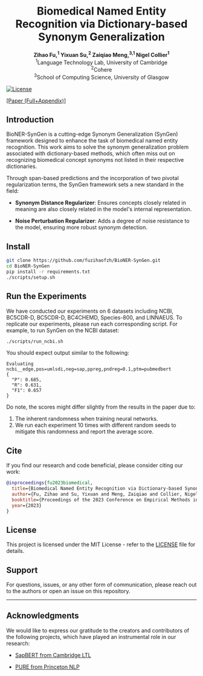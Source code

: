 # <div align="center">Biomedical Named Entity Recognition via Dictionary-based Synonym Generalization</div>
<div align="center"><b>Zihao Fu,<sup>1</sup> Yixuan Su,<sup>2</sup> Zaiqiao Meng,<sup>3,1</sup> Nigel Collier<sup>1</sup></b></div>

<div align="center">
<sup>1</sup>Language Technology Lab, University of Cambridge<br>
<sup>2</sup>Cohere<br>
<sup>3</sup>School of Computing Science, University of Glasgow
</div>

[![License](https://img.shields.io/badge/License-MIT-blue.svg)](https://opensource.org/licenses/MIT)

[[Paper (Full+Appendix)]](https://arxiv.org/pdf/2305.13066.pdf)

## Introduction
BioNER-SynGen is a cutting-edge Synonym Generalization (SynGen) framework designed to enhance the task of biomedical named entity recognition. This work aims to solve the synonym generalization problem associated with dictionary-based methods, which often miss out on recognizing biomedical concept synonyms not listed in their respective dictionaries.

Through span-based predictions and the incorporation of two pivotal regularization terms, the SynGen framework sets a new standard in the field:

- **Synonym Distance Regularizer**: Ensures concepts closely related in meaning are also closely related in the model's internal representation.
  
- **Noise Perturbation Regularizer**: Adds a degree of noise resistance to the model, ensuring more robust synonym detection.

## Install 

```bash
git clone https://github.com/fuzihaofzh/BioNER-SynGen.git
cd BioNER-SynGen
pip install -r requirements.txt
./scripts/setup.sh
```

## Run the Experiments

We have conducted our experiments on 6 datasets including NCBI, BC5CDR-D, BC5CDR-D, BC4CHEMD, Species-800, and LINNAEUS. To replicate our experiments, please run each corresponding script. For example, to run SynGen on the NCBI dataset:

```bash
./scripts/run_ncbi.sh
```

You should expect output similar to the following:

```
Evaluating ncbi__edge,pos=umlsdi,neg=sap,ppreg,pndreg=0.1,ptm=pubmedbert
{
  "P": 0.685,
  "R": 0.631,
  "F1": 0.657
}
```

Do note, the scores might differ slightly from the results in the paper due to:

1. The inherent randomness when training neural networks.
2. We run each experiment 10 times with different random seeds to mitigate this randomness and report the average score.

## Cite
If you find our research and code beneficial, please consider citing our work:

```bibtex
@inproceedings{fu2023biomedical,
  title={Biomedical Named Entity Recognition via Dictionary-based Synonym Generalization},
  author={Fu, Zihao and Su, Yixuan and Meng, Zaiqiao and Collier, Nigel},
  booktitle={Proceedings of the 2023 Conference on Empirical Methods in Natural Language Processing (EMNLP)},
  year={2023}
}
```

## License
This project is licensed under the MIT License - refer to the [LICENSE](LICENSE) file for details.

## Support
For questions, issues, or any other form of communication, please reach out to the authors or open an issue on this repository.

---

## Acknowledgments

We would like to express our gratitude to the creators and contributors of the following projects, which have played an instrumental role in our research:

- [SapBERT from Cambridge LTL](https://github.com/cambridgeltl/sapbert)

- [PURE from Princeton NLP](https://github.com/princeton-nlp/PURE) 
